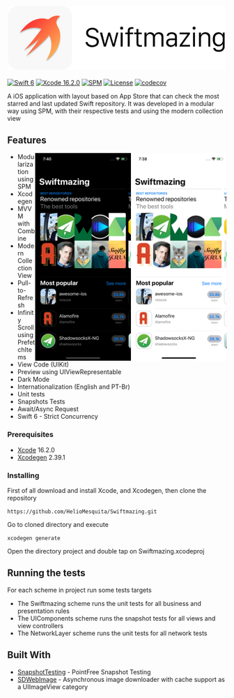 <h3 align="center">
  <a href="https://github.com/HelioMesquita/Swiftmazing/blob/master/.assets/swiftmazing.png">
  <img src="https://github.com/HelioMesquita/Swiftmazing/blob/master/.assets/swiftmazing.png?raw=true" alt="Swiftmazing Logo" width="500">
  </a>
</h3>

[![Swift 6](https://img.shields.io/badge/Swift-6-blue.svg?style=flat)](https://swift.org)
[![Xcode 16.2.0](https://img.shields.io/badge/Xcode-16.2.0-blue.svg?style=flat)](https://developer.apple.com/xcode/)
[![SPM](https://img.shields.io/badge/spm-compatible-blue.svg?style=flat)](https://www.apple.com)
[![License](https://img.shields.io/badge/license-MIT-brightgreen.svg?style=flat)](https://github.com/HelioMesquita/Swiftmazing/blob/master/LICENSE)
[![codecov](https://codecov.io/github/HelioMesquita/Swiftmazing/graph/badge.svg?token=VXr26Snj88)](https://codecov.io/github/HelioMesquita/Swiftmazing)

A iOS application with layout based on App Store that can check the most starred and last updated Swift repository. It was developed in a modular way using SPM, with their respective tests and using the modern collection view


## Features

<img src="https://github.com/HelioMesquita/Swiftmazing/blob/master/.assets/appscreenlight.png" align="right"
     title="App preview light mode" width="220  " height="476">

<img src="https://github.com/HelioMesquita/Swiftmazing/blob/master/.assets/appscreendark.png" align="right"
     title="App preview dark mode" width="220 " height="476">

* Modularization using SPM
* Xcodegen
* MVVM with Combine
* Modern Collection View
* Pull-to-Refresh
* Infinity Scroll using PrefetchItems
* View Code (UIKit)
* Preview using UIViewRepresentable
* Dark Mode
* Internationalization (English and PT-Br)
* Unit tests
* Snapshots Tests
* Await/Async Request
* Swift 6 - Strict Concurrency

### Prerequisites

* [Xcode](https://developer.apple.com/xcode/) 16.2.0
* [Xcodegen](https://github.com/yonaskolb/XcodeGen) 2.39.1

### Installing

First of all download and install Xcode, and Xcodegen, then clone the repository

```
https://github.com/HelioMesquita/Swiftmazing.git
```

Go to cloned directory and execute

```
xcodegen generate
```

Open the directory project and double tap on Swiftmazing.xcodeproj

## Running the tests

For each scheme in project run some tests targets
* The Swiftmazing scheme runs the unit tests for all business and presentation rules
* The UIComponents scheme runs the snapshot tests for all views and view controllers
* The NetworkLayer scheme runs the unit tests for all network tests


## Built With

* [SnapshotTesting](https://github.com/pointfreeco/swift-snapshot-testing) - PointFree Snapshot Testing
* [SDWebImage](https://github.com/SDWebImage/SDWebImage) - Asynchronous image downloader with cache support as a UIImageView category
